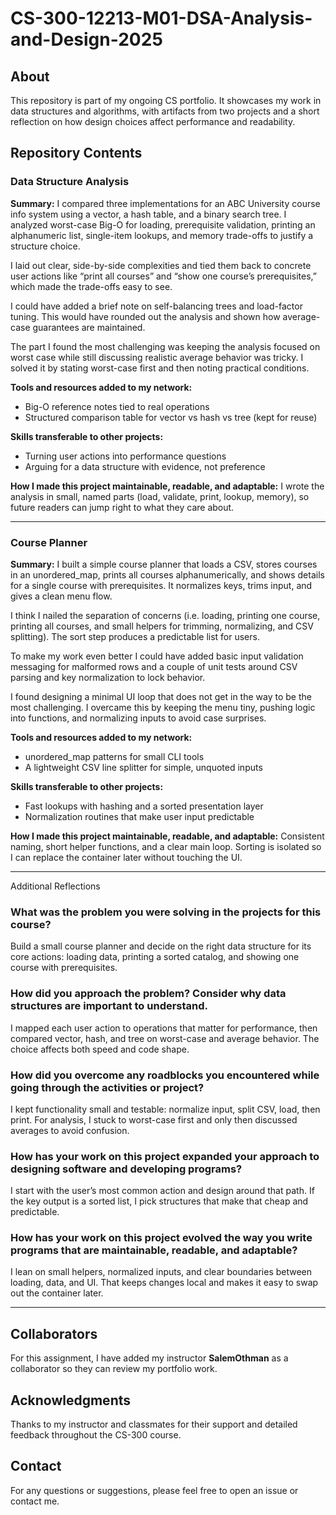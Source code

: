 # CS-300-12213-M01-DSA-Analysis-and-Design-2025

## About

This repository is part of my ongoing CS portfolio. It showcases my work in data structures and algorithms, with artifacts from two projects and a short reflection on how design choices affect performance and readability.

## Repository Contents

### Data Structure Analysis

**Summary:**
I compared three implementations for an ABC University course info system using a vector, a hash table, and a binary search tree. I analyzed worst-case Big-O for loading, prerequisite validation, printing an alphanumeric list, single-item lookups, and memory trade-offs to justify a structure choice. 

I laid out clear, side-by-side complexities and tied them back to concrete user actions like “print all courses” and “show one course’s prerequisites,” which made the trade-offs easy to see. 

I could have added a brief note on self-balancing trees and load-factor tuning. This would have rounded out the analysis and shown how average-case guarantees are maintained. 

The part I found the most challenging was keeping the analysis focused on worst case while still discussing realistic average behavior was tricky. I solved it by stating worst-case first and then noting practical conditions. 

**Tools and resources added to my network:**
- Big-O reference notes tied to real operations
- Structured comparison table for vector vs hash vs tree (kept for reuse) 

**Skills transferable to other projects:**
- Turning user actions into performance questions
- Arguing for a data structure with evidence, not preference

**How I made this project maintainable, readable, and adaptable:**
I wrote the analysis in small, named parts (load, validate, print, lookup, memory), so future readers can jump right to what they care about. 

---

### Course Planner

**Summary:**
I built a simple course planner that loads a CSV, stores courses in an unordered_map, prints all courses alphanumerically, and shows details for a single course with prerequisites. It normalizes keys, trims input, and gives a clean menu flow. 

I think I nailed the separation of concerns (i.e. loading, printing one course, printing all courses, and small helpers for trimming, normalizing, and CSV splitting). The sort step produces a predictable list for users. 

To make my work even better I could have added basic input validation messaging for malformed rows and a couple of unit tests around CSV parsing and key normalization to lock behavior. 

I found designing a minimal UI loop that does not get in the way to be the most challenging. I overcame this by keeping the menu tiny, pushing logic into functions, and normalizing inputs to avoid case surprises. 

**Tools and resources added to my network:**
- unordered_map patterns for small CLI tools
- A lightweight CSV line splitter for simple, unquoted inputs 

**Skills transferable to other projects:**
- Fast lookups with hashing and a sorted presentation layer
- Normalization routines that make user input predictable

**How I made this project maintainable, readable, and adaptable:**
Consistent naming, short helper functions, and a clear main loop. Sorting is isolated so I can replace the container later without touching the UI. 

---

Additional Reflections

### What was the problem you were solving in the projects for this course?
Build a small course planner and decide on the right data structure for its core actions: loading data, printing a sorted catalog, and showing one course with prerequisites. 

### How did you approach the problem? Consider why data structures are important to understand.
I mapped each user action to operations that matter for performance, then compared vector, hash, and tree on worst-case and average behavior. The choice affects both speed and code shape. 

### How did you overcome any roadblocks you encountered while going through the activities or project?
I kept functionality small and testable: normalize input, split CSV, load, then print. For analysis, I stuck to worst-case first and only then discussed averages to avoid confusion. 

### How has your work on this project expanded your approach to designing software and developing programs?
I start with the user’s most common action and design around that path. If the key output is a sorted list, I pick structures that make that cheap and predictable. 

### How has your work on this project evolved the way you write programs that are maintainable, readable, and adaptable?
I lean on small helpers, normalized inputs, and clear boundaries between loading, data, and UI. That keeps changes local and makes it easy to swap out the container later. 

---

## Collaborators
For this assignment, I have added my instructor **SalemOthman** as a collaborator so they can review my portfolio work.

## Acknowledgments
Thanks to my instructor and classmates for their support and detailed feedback throughout the CS-300 course.

## Contact
For any questions or suggestions, please feel free to open an issue or contact me.
